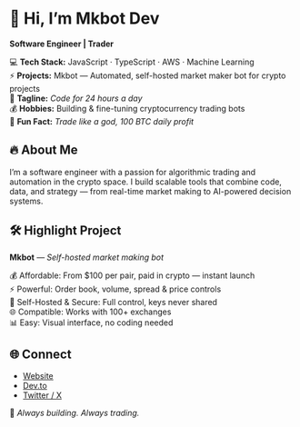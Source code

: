 # 👋 Hi, I’m Mkbot Dev

**Software Engineer | Trader**

💻 **Tech Stack:** JavaScript · TypeScript · AWS · Machine Learning  
⚡ **Projects:** Mkbot — Automated, self-hosted market maker bot for crypto projects  
📜 **Tagline:** *Code for 24 hours a day*  
💰 **Hobbies:** Building & fine-tuning cryptocurrency trading bots  
🐍 **Fun Fact:** *Trade like a god, 100 BTC daily profit*  

## 🔥 About Me

I’m a software engineer with a passion for algorithmic trading and automation in the crypto space. I build scalable tools that combine code, data, and strategy — from real-time market making to AI-powered decision systems.

## 🛠 Highlight Project

**Mkbot** — *Self-hosted market making bot*

💰 Affordable: From $100 per pair, paid in crypto — instant launch  
⚡ Powerful: Order book, volume, spread & price controls  
🔐 Self-Hosted & Secure: Full control, keys never shared  
🌐 Compatible: Works with 100+ exchanges  
📊 Easy: Visual interface, no coding needed  

## 🌐 Connect

- [Website](https://mkbot.io)
- [Dev.to](https://dev.to/mkbot_io)
- [Twitter / X](https://x.com/mkbot_io)

💬 *Always building. Always trading.*
